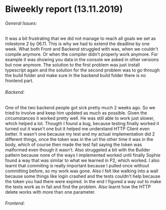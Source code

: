 # Biweekly report (13.11.2019) 

###### General Issues:
It was a bit frustrating that we did not manage to reach all goals we set as milestone 2 by 06.11.
This is why we had to extend the deadline by one week.
What both Front and Backend struggled with was, when we couldn't compile anymore.
Or when the compiler didn't properly work anymore. For example it was showing you data
in the console we asked in other versions but now anymore. The solution to the first problem was just install
typescript again and the solution for the second problem was to go through the build folder and make sure in the backend
build folder there is no frontend part.

###### Backend:
One of the two backend people got sick pretty much 2 weeks ago. So we tried to involve and keep him updated as much as
possible. Given the circumstances it worked pretty well. He was still able to work just slower, which helped a lot.
Thougth I found a bug, because testing finally worked it turned out it wasn't one but it helped me understand HTTP Client 
even better. It wasn't one because my test and my actual implementation did 2 different things, once the token was in the url
the other time it was in the body, which of course then made the test fail saying the token was malformed even though it wasn't.
Also struggeled a bit with the Builder pattern because none of the ways I implemented worked until finally Sophie found a way that 
was similar to what we learned in P2, which worked. I also learnt that commiting is really important because I pulled once without committing
before, so my work was gone. Also I felt like walking into a wall because some things like login crashed and the tests couldn't help
because the token you had there were expired. In the end I figured a way out to make the tests work as in fail and find the problem. 
Also learnt how the HTTP delete works with more than one parameter.


###### Frontend:



